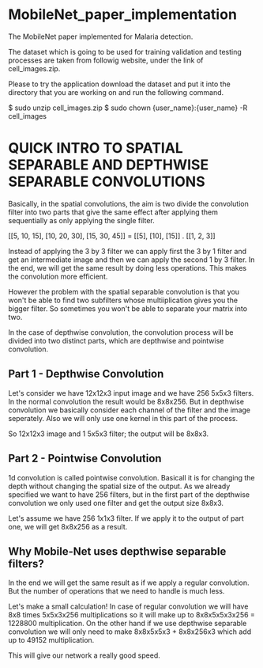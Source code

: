 # MobileNet_paper_implementation
The MobileNet paper implemented for Malaria detection.

The dataset which is going to be used for training validation and testing processes are taken from followig website, under the link of cell_images.zip. 

Please to try the application download the dataset and put it into the directory that you are working on and run the following command.

$ sudo unzip cell_images.zip
$ sudo chown {user_name}:{user_name} -R cell_images


# QUICK INTRO TO SPATIAL SEPARABLE AND DEPTHWISE SEPARABLE CONVOLUTIONS

Basically, in the spatial convolutions, the aim is two divide the convolution filter into two parts that give the same effect after applying them sequentially as only applying the single filter.

[[5, 10, 15], [10, 20, 30], [15, 30, 45]] = [[5], [10], [15]] . [[1, 2, 3]]

Instead of applying the 3 by 3 filter we can apply first the 3 by 1 filter and get an intermediate image and then we can apply the second 1 by 3 filter. In the end, we will get the same result by doing less operations. This makes the convolution more efficient.

However the problem with the spatial separable convolution is that you won't be able to find two subfilters whose multiiplication gives you the bigger filter. So sometimes you won't be able to separate your matrix into two.


In the case of depthwise convolution, the convolution process will be divided into two distinct parts, which are depthwise and pointwise convolution. 

## Part 1 - Depthwise Convolution

Let's consider we have 12x12x3 input image and we have 256 5x5x3 filters. In the normal convolution the result would be 8x8x256. But in depthwise convolution we basically consider each channel of the filter and the image seperately. Also we will only use one kernel in this part of the process. 

So 12x12x3 image and 1 5x5x3 filter; the output will be 8x8x3.

## Part 2 - Pointwise Convolution

1d convolution is called pointwise convolution. Basicall it is for changing the depth without changing the spatial size of the output. As we already specified we want to have 256 filters, but in the first part of the depthwise convolution we only used one filter and get the output size 8x8x3.

Let's assume we have 256 1x1x3 filter. If we apply it to the output of part one, we will get 8x8x256 as a result.



## Why Mobile-Net uses depthwise separable filters?

In the end we will get the same result as if we apply a regular convolution. But the number of operations that we need to handle is much less. 

Let's make a small calculation!
In case of regular convolution we will have 8x8 times 5x5x3x256 multiplications so it will make up to 8x8x5x5x3x256 = 1228800 multiplication. On the other hand if we use depthwise separable convolution we will only need to make 8x8x5x5x3 + 8x8x256x3 which add up to 49152 multiplication. 

This will give our network a really good speed.








